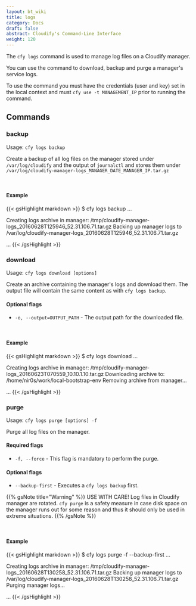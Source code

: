 ```yaml
---
layout: bt_wiki
title: logs
category: Docs
draft: false
abstract: Cloudify's Command-Line Interface
weight: 120
---
```


The `cfy logs` command is used to manage log files on a Cloudify manager.

You can use the command to download, backup and purge a manager's service logs.

To use the command you must have the credentials (user and key) set in the local context and must `cfy use -t MANAGEMENT_IP` prior to running the command.


## Commands

### backup

Usage: `cfy logs backup`

Create a backup of all log files on the manager stored under `/var/log/cloudify` and the output of `journalctl` and stores them under `/var/log/cloudify-manager-logs_MANAGER_DATE_MANAGER_IP.tar.gz`

&nbsp;
#### Example

{{< gsHighlight  markdown  >}}
$ cfy logs backup
...

Creating logs archive in manager: /tmp/cloudify-manager-logs_20160628T125946_52.31.106.71.tar.gz
Backing up manager logs to /var/log/cloudify-manager-logs_20160628T125946_52.31.106.71.tar.gz

...
{{< /gsHighlight >}}

### download

Usage: `cfy logs download [options]` 

Create an archive containing the manager's logs and download them. The output file will contain the same content as with `cfy logs backup`.

#### Optional flags

* `-o, --output=OUTPUT_PATH` - The output path for the downloaded file.

&nbsp;
#### Example

{{< gsHighlight  markdown  >}}
$ cfy logs download
...

Creating logs archive in manager: /tmp/cloudify-manager-logs_20160623T070559_10.10.1.10.tar.gz
Downloading archive to: /home/nir0s/work/local-bootstrap-env
Removing archive from manager...

...
{{< /gsHighlight >}}



### purge

Usage: `cfy logs purge [options] -f`

Purge all log files on the manager.

#### Required flags

* `-f, --force` - This flag is mandatory to perform the purge.

#### Optional flags

* `--backup-first` - Executes a `cfy logs backup` first.

{{% gsNote title="Warning" %}}
USE WITH CARE! Log files in Cloudify manager are rotated. `cfy purge` is a safety measure in case disk space on the manager runs out for some reason and thus it should only be used in extreme situations.
{{% /gsNote %}}


&nbsp;
#### Example

{{< gsHighlight  markdown  >}}
$ cfy logs purge -f --backup-first
...

Creating logs archive in manager: /tmp/cloudify-manager-logs_20160628T130258_52.31.106.71.tar.gz
Backing up manager logs to /var/log/cloudify-manager-logs_20160628T130258_52.31.106.71.tar.gz
Purging manager logs...

...
{{< /gsHighlight >}}